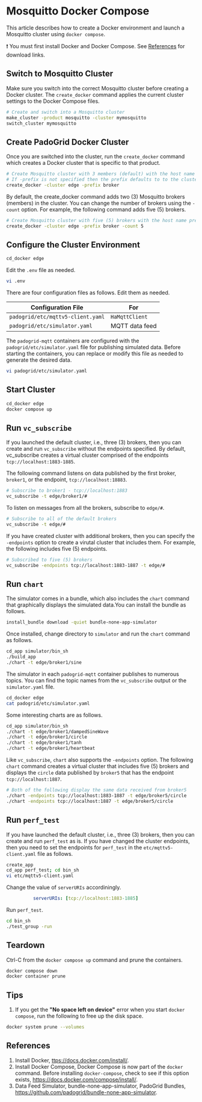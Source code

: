 # Mosquitto Docker Compose

This article describes how to create a Docker environment and launch a Mosquitto cluster using `docker compose`.

:exclamation: You must first install Docker and Docker Compose. See [References](#references) for download links.

## Switch to Mosquitto Cluster

Make sure you switch into the correct Mosquitto cluster before creating a Docker cluster. The `create_docker` command applies the current cluster settings to the Docker Compose files.

```bash
# Create and switch into a Mosquitto cluster
make_cluster -product mosquitto -cluster mymosquitto 
switch_cluster mymosquitto
```

## Create PadoGrid Docker Cluster

Once you are switched into the cluster, run the `create_docker` command which creates a Docker cluster that is specific to that product.

```bash
# Create Mosquitto cluster with 3 members (default) with the host name prefix, 'broker'.
# If -prefix is not specified then the prefix defaults to to the cluster name.
create_docker -cluster edge -prefix broker
```

By default, the create_docker command adds two (3) Mosquitto brokers (members) in the cluster. You can change the number of brokers using the `-count` option. For example, the following command adds five (5) brokers.

```bash
# Create Mosquitto cluster with five (5) brokers with the host name prefix, 'broker'. 
create_docker -cluster edge -prefix broker -count 5
```

## Configure the Cluster Environment

```bash
cd_docker edge
```

Edit the `.env` file as needed.

```bash
vi .env
```

There are four configuration files as follows. Edit them as needed.

| Configuration File                 | For            |
| ---------------------------------- | -------------- |
| `padogrid/etc/mqttv5-client.yaml`  | `HaMqttClient` |
| `padogrid/etc/simulator.yaml`      | MQTT data feed |


The `padogrid-mqtt` containers are configured with the `padogrid/etc/simulator.yaml` file for publishing simulated data. Before starting the containers, you can replace or modify this file as needed to generate the desired data.

```bash
vi padogrid/etc/simulator.yaml
```

## Start Cluster

```bash
cd_docker edge
docker compose up
```

## Run `vc_subscribe`

If you launched the default cluster, i.e., three (3) brokers, then you can create and run `vc_subscribe` without the endpoints specified. By default, vc_subscribe creates a virtual cluster comprised of the endpoints `tcp://localhost:1883-1885`. 

The following command listens on data published by the first broker, `broker1`, or the endpoint, `tcp://localhost:18883`. 

```bash
# Subscribe to broker1 - tcp://localhost:1883
vc_subscribe -t edge/broker1/#
```

To listen on messages from all the brokers, subscribe to `edge/#`.

```bash
# Subscribe to all of the default brokers
vc_subscribe -t edge/#
```

If you have created cluster with additional brokers, then you can specify the `-endpoints` option to create a virutal cluster that includes them. For example, the following includes five (5) endpoints.

```bash
# Subscribed to five (5) brokers
vc_subscribe -endpoints tcp://localhost:1883-1887 -t edge/#
```

## Run `chart`

The simulator comes in a bundle, which also includes the `chart` command that graphically displays the simulated data.You can install the bundle as follows.

```bash
install_bundle download -quiet bundle-none-app-simulator
```

Once installed, change directory to `simulator` and run the `chart` command as follows.

```bash
cd_app simulator/bin_sh
./build_app
./chart -t edge/broker1/sine
```

The simulator in each `padogrid-mqtt` container publishes to numerous topics. You can find the topic names from the `vc_subscribe` output or the `simulator.yaml` file.

```bash
cd_docker edge
cat padogrid/etc/simulator.yaml
```

Some interesting charts are as follows.

```bash
cd_app simulator/bin_sh
./chart -t edge/broker1/dampedSineWave
./chart -t edge/broker1/circle
./chart -t edge/broker1/tanh
./chart -t edge/broker1/heartbeat
```

Like `vc_subscribe`, `chart` also supports the `-endpoints` option. The following `chart` command creates a virtual cluster that includes five (5) brokers and displays the `circle` data published by `broker5` that has the endpoint `tcp://localhost:1887`.

```bash
# Both of the following display the same data received from broker5
./chart -endpoints tcp://localhost:1883-1887 -t edge/broker5/circle
./chart -endpoints tcp://localhost:1887 -t edge/broker5/circle
```

## Run `perf_test`

If you have launched the default cluster, i.e., three (3) brokers, then you can create and run `perf_test` as is. If you have changed the cluster endpoints, then you need to set the endpoints for `perf_test` in the `etc/mqttv5-client.yaml` file as follows.

```bash
create_app
cd_app perf_test; cd bin_sh
vi etc/mqttv5-client.yaml
```

Change the value of `serverURIs` accordiningly.

```yaml
          serverURIs: [tcp://localhost:1883-1885]
```

Run `perf_test`.

```bash
cd bin_sh
./test_group -run
```

## Teardown

Ctrl-C from the `docker compose up` command and prune the containers.

```bash
docker compose down
docker container prune
```

## Tips

1. If you get the **"No space left on device"** error when you start `docker compose`, run the following to free up the disk space.

```bash
docker system prune --volumes
````

## References
1. Install Docker, <ttps://docs.docker.com/install/>.
2. Install Docker Compose, Docker Compose is now part of the `docker` command. Before installing `docker-compose`, check to see if this option exists, <https://docs.docker.com/compose/install/>. 
3. Data Feed Simulator, bundle-none-app-simulator, PadoGrid Bundles, <https://github.com/padogrid/bundle-none-app-simulator>.
